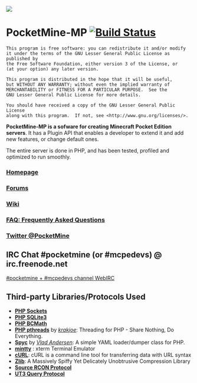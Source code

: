 ![](http://www.pocketmine.net/favicon.png)

# PocketMine-MP [![Build Status](https://travis-ci.org/PocketMine/PocketMine-MP.png?branch=master)](https://travis-ci.org/PocketMine/PocketMine-MP)

```
This program is free software: you can redistribute it and/or modify
it under the terms of the GNU Lesser General Public License as published by
the Free Software Foundation, either version 3 of the License, or
(at your option) any later version.

This program is distributed in the hope that it will be useful,
but WITHOUT ANY WARRANTY; without even the implied warranty of
MERCHANTABILITY or FITNESS FOR A PARTICULAR PURPOSE.  See the
GNU Lesser General Public License for more details.

You should have received a copy of the GNU Lesser General Public License
along with this program.  If not, see <http://www.gnu.org/licenses/>.
```	

__PocketMine-MP is a sofware for creating Minecraft Pocket Edition servers__. It has a Plugin API that enables a developer to extend it and add new features, or change default ones.

The entire server is done in PHP, and has been tested, profiled and optimized to run smoothly.

### [Homepage](http://www.pocketmine.net/)

### [Forums](http://forums.pocketmine.net/)

### [Wiki](https://github.com/PocketMine/PocketMine-MP/wiki/)

### [FAQ: Frequently Asked Questions](https://github.com/PocketMine/PocketMine-MP/wiki/Frequently-Asked-Questions)



### [Twitter @PocketMine](https://twitter.com/PocketMine)

## IRC Chat #pocketmine (or #mcpedevs) @ irc.freenode.net
[#pocketmine + #mcpedevs channel WebIRC](http://webchat.freenode.net/?channels=pocketmine,mcpedevs)


## Third-party Libraries/Protocols Used
* __[PHP Sockets](http://php.net/manual/en/book.sockets.php)__
* __[PHP SQLite3](http://php.net/manual/en/book.sqlite3.php)__
* __[PHP BCMath](http://php.net/manual/en/book.bc.php)__
* __[PHP pthreads](https://github.com/krakjoe/pthreads)__ by _[krakjoe](https://github.com/krakjoe)_: Threading for PHP - Share Nothing, Do Everything.
* __[Spyc](https://github.com/mustangostang/spyc/blob/master/Spyc.php)__ by _[Vlad Andersen](https://github.com/mustangostang)_: A simple YAML loader/dumper class for PHP.
* __[mintty](https://code.google.com/p/mintty/)__ : xterm Terminal Emulator
* __[cURL](http://curl.haxx.se/)__: cURL is a command line tool for transferring data with URL syntax
* __[Zlib](http://www.zlib.net/)__: A Massively Spiffy Yet Delicately Unobtrusive Compression Library
* __[Source RCON Protocol](https://developer.valvesoftware.com/wiki/Source_RCON_Protocol)__
* __[UT3 Query Protocol](http://wiki.unrealadmin.org/UT3_query_protocol)__
